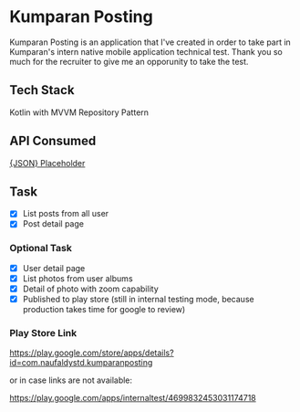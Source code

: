 # Kumparan Posting
Kumparan Posting is an application that I've created in order to take part in Kumparan's intern native mobile application technical test.  Thank you so much for the recruiter 
to give me an opporunity to take the test.
## Tech Stack
Kotlin with MVVM Repository Pattern
## API Consumed
[{JSON} Placeholder](https://jsonplaceholder.typicode.com)
## Task
- [x] List posts from all user
- [x] Post detail page
### Optional Task
- [x] User detail page
- [x] List photos from user albums
- [x] Detail of photo with zoom capability
- [x] Published to play store (still in internal testing mode, because production takes time for google to review)
### Play Store Link
https://play.google.com/store/apps/details?id=com.naufaldystd.kumparanposting 

or in case links are not available:

https://play.google.com/apps/internaltest/4699832453031174718
